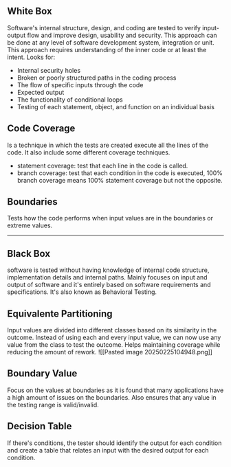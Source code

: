 ## White Box
Software's internal structure, design, and coding are tested to verify input-output flow and improve design, usability and security.
This approach can be done at any level of software development system, integration or unit.
This approach requires understanding of the inner code or at least the intent.
Looks for:
- Internal security holes
- Broken or poorly structured paths in the coding process
- The flow of specific inputs through the code
- Expected output
- The functionality of conditional loops
- Testing of each statement, object, and function on an individual basis
## Code Coverage
Is a technique in which the tests are created execute all the lines of the code. It also include some different coverage techniques.
- statement coverage: test that each line in the code is called.
- branch coverage: test that each condition in the code is executed, 100% branch coverage  means 100% statement coverage but not the opposite.
## Boundaries
Tests how the code performs when input values are in the boundaries or extreme values.

-------
## Black Box
software is tested without having knowledge of internal code structure, implementation details and internal paths. Mainly focuses on input and output of software and it's entirely based on software requirements and specifications. It's also known as Behavioral Testing.
## Equivalente Partitioning
Input values are divided into different classes based on its similarity in the outcome. Instead of using each and every input value, we can now use any value from the class to test the outcome. Helps maintaining coverage while reducing the amount of rework.
![[Pasted image 20250225104948.png]]
## Boundary Value
Focus on the values at boundaries as it is found that many applications have a high amount of issues on the boundaries. Also ensures that any value in the testing range is valid/invalid.
## Decision Table
If there's conditions, the tester should identify the output for each condition and create a table that relates an input with the desired output for each condition.